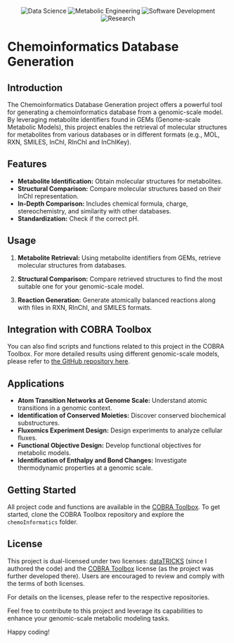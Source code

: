 <p align="center">
  <img src="https://img.shields.io/badge/Data%20Science-Expert-green.svg" alt="Data Science">
  <img src="https://img.shields.io/badge/Metabolic%20Engineering-Expert-green.svg" alt="Metabolic Engineering">
  <img src="https://img.shields.io/badge/Software%20Development-Expert-green.svg" alt="Software Development">
  <img src="https://img.shields.io/badge/Research-Expert-green.svg" alt="Research">
</p>

# Chemoinformatics Database Generation

## Introduction

The Chemoinformatics Database Generation project offers a powerful tool for generating a chemoinformatics database from a genomic-scale model. By leveraging metabolite identifiers found in GEMs (Genome-scale Metabolic Models), this project enables the retrieval of molecular structures for metabolites from various databases or in different formats (e.g., MOL, RXN, SMILES, InChI, RInChI and InChIKey). 

## Features

- **Metabolite Identification:** Obtain molecular structures for metabolites.
- **Structural Comparison:** Compare molecular structures based on their InChI representation.
- **In-Depth Comparison:** Includes chemical formula, charge, stereochemistry, and similarity with other databases.
- **Standardization:** Check if the correct pH.

## Usage

1. **Metabolite Retrieval:** Using metabolite identifiers from GEMs, retrieve molecular structures from databases.

2. **Structural Comparison:** Compare retrieved structures to find the most suitable one for your genomic-scale model.

3. **Reaction Generation:** Generate atomically balanced reactions along with files in RXN, RInChI, and SMILES formats.

## Integration with COBRA Toolbox

You can also find scripts and functions related to this project in the COBRA Toolbox. For more detailed results using different genomic-scale models, please refer to [the GitHub repository here](https://github.com/opencobra/ctf).

## Applications

- **Atom Transition Networks at Genome Scale:** Understand atomic transitions in a genomic context.
- **Identification of Conserved Moieties:** Discover conserved biochemical substructures.
- **Fluxomics Experiment Design:** Design experiments to analyze cellular fluxes.
- **Functional Objective Design:** Develop functional objectives for metabolic models.
- **Identification of Enthalpy and Bond Changes:** Investigate thermodynamic properties at a genomic scale.

## Getting Started

All project code and functions are available in the [COBRA Toolbox](https://github.com/opencobra/cobratoolbox/tree/master/). To get started, clone the COBRA Toolbox repository and explore the `chemoInformatics` folder.

## License

This project is dual-licensed under two licenses: [dataTRICKS](https://github.com/Gpreciat/dataTRICKS/blob/main/LICENSE.txt) (since I authored the code) and the [COBRA Toolbox](https://github.com/opencobra/cobratoolbox/tree/master/) license (as the project was further developed there). Users are encouraged to review and comply with the terms of both licenses.

For details on the licenses, please refer to the respective repositories.

Feel free to contribute to this project and leverage its capabilities to enhance your genomic-scale metabolic modeling tasks.

Happy coding!